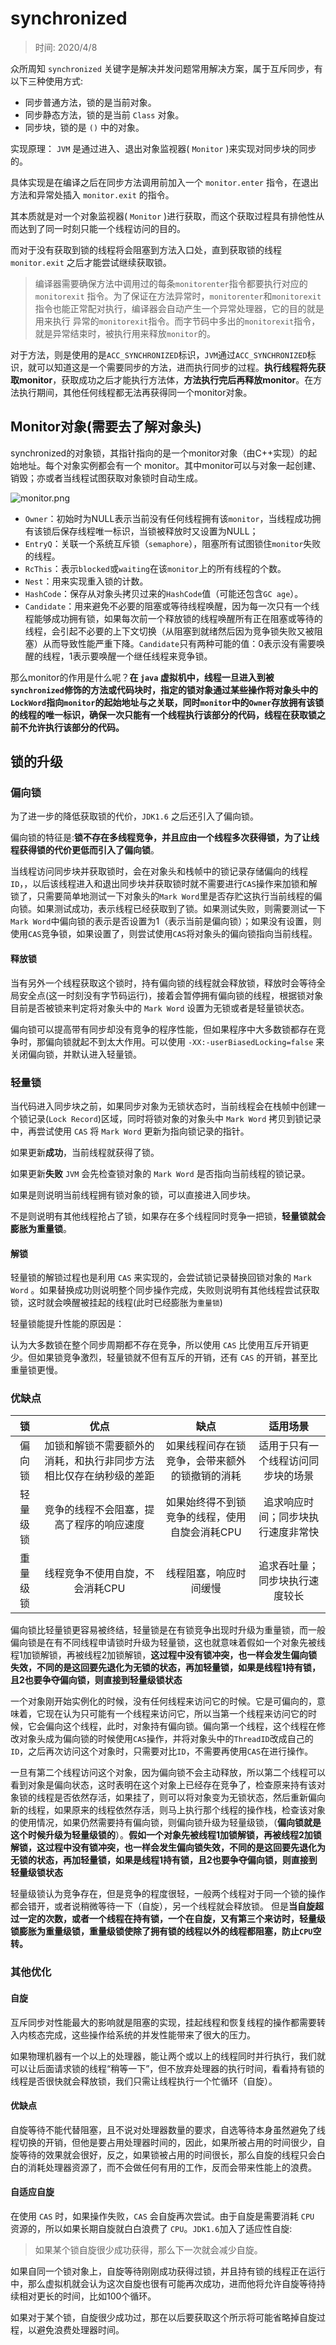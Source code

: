 # synchronized

> 时间: 2020/4/8

众所周知 `synchronized` 关键字是解决并发问题常用解决方案，属于互斥同步，有以下三种使用方式:

- 同步普通方法，锁的是当前对象。
- 同步静态方法，锁的是当前 `Class` 对象。
- 同步块，锁的是 `()` 中的对象。

实现原理：
`JVM` 是通过进入、退出对象监视器( `Monitor` )来实现对同步块的同步的。

具体实现是在编译之后在同步方法调用前加入一个 `monitor.enter` 指令，在退出方法和异常处插入 `monitor.exit` 的指令。

其本质就是对一个对象监视器( `Monitor` )进行获取，而这个获取过程具有排他性从而达到了同一时刻只能一个线程访问的目的。

而对于没有获取到锁的线程将会阻塞到方法入口处，直到获取锁的线程 `monitor.exit` 之后才能尝试继续获取锁。

> 编译器需要确保方法中调用过的每条`monitorenter`指令都要执行对应的`monitorexit` 指令。为了保证在方法异常时，`monitorenter`和`monitorexit`指令也能正常配对执行，编译器会自动产生一个异常处理器，它的目的就是用来执行 异常的`monitorexit`指令。而字节码中多出的`monitorexit`指令，就是异常结束时，被执行用来释放`monitor`的。

对于方法，则是使用的是`ACC_SYNCHRONIZED`标识，`JVM`通过`ACC_SYNCHRONIZED`标识，就可以知道这是一个需要同步的方法，进而执行同步的过程。**执行线程将先获取monitor**，获取成功之后才能执行方法体，**方法执行完后再释放monitor**。在方法执行期间，其他任何线程都无法再获得同一个monitor对象。

## Monitor对象(需要去了解对象头)

synchronized的对象锁，其指针指向的是一个monitor对象（由C++实现）的起始地址。每个对象实例都会有一个 monitor。其中monitor可以与对象一起创建、销毁；亦或者当线程试图获取对象锁时自动生成。

![monitor.png](http://www.qxnekoo.cn:8888/images/2020/03/20/monitor.png)

- `Owner`：初始时为NULL表示当前没有任何线程拥有该`monitor`，当线程成功拥有该锁后保存线程唯一标识，当锁被释放时又设置为NULL；
- `EntryQ`：关联一个系统互斥锁（`semaphore`），阻塞所有试图锁住`monitor`失败的线程。
- `RcThis`：表示`blocked`或`waiting`在该`monitor`上的所有线程的个数。
- `Nest`：用来实现重入锁的计数。
- `HashCode`：保存从对象头拷贝过来的`HashCode`值（可能还包含`GC age`）。
- `Candidate`：用来避免不必要的阻塞或等待线程唤醒，因为每一次只有一个线程能够成功拥有锁，如果每次前一个释放锁的线程唤醒所有正在阻塞或等待的线程，会引起不必要的上下文切换（从阻塞到就绪然后因为竞争锁失败又被阻塞）从而导致性能严重下降。`Candidate`只有两种可能的值：0表示没有需要唤醒的线程，1表示要唤醒一个继任线程来竞争锁。

那么monitor的作用是什么呢？**在 `java` 虚拟机中，线程一旦进入到被`synchronized`修饰的方法或代码块时，指定的锁对象通过某些操作将对象头中的`LockWord`指向`monitor`的起始地址与之关联，同时`monitor`中的`Owner`存放拥有该锁的线程的唯一标识，确保一次只能有一个线程执行该部分的代码，线程在获取锁之前不允许执行该部分的代码。**

## 锁的升级

### 偏向锁

为了进一步的降低获取锁的代价，`JDK1.6` 之后还引入了偏向锁。

偏向锁的特征是:**锁不存在多线程竞争，并且应由一个线程多次获得锁，为了让线程获得锁的代价更低而引入了偏向锁**。

当线程访问同步块并获取锁时，会在对象头和栈帧中的锁记录存储偏向的线程`ID`，，以后该线程进入和退出同步块并获取锁时就不需要进行`CAS`操作来加锁和解锁了，只需要简单地测试一下对象头的`Mark Word`里是否存贮这执行当前线程的偏向锁。如果测试成功，表示线程已经获取到了锁。如果测试失败，则需要测试一下`Mark Word`中偏向锁的表示是否设置为1（表示当前是偏向锁）；如果没有设置，则使用`CAS`竞争锁，如果设置了，则尝试使用`CAS`将对象头的偏向锁指向当前线程。

#### 释放锁

当有另外一个线程获取这个锁时，持有偏向锁的线程就会释放锁，释放时会等待全局安全点(这一时刻没有字节码运行)，接着会暂停拥有偏向锁的线程，根据锁对象目前是否被锁来判定将对象头中的 `Mark Word` 设置为无锁或者是轻量锁状态。

偏向锁可以提高带有同步却没有竞争的程序性能，但如果程序中大多数锁都存在竞争时，那偏向锁就起不到太大作用。可以使用 `-XX:-userBiasedLocking=false` 来关闭偏向锁，并默认进入轻量锁。

### 轻量锁

当代码进入同步块之前，如果同步对象为无锁状态时，当前线程会在栈帧中创建一个锁记录(`Lock Record`)区域，同时将锁对象的对象头中 `Mark Word` 拷贝到锁记录中，再尝试使用 `CAS` 将 `Mark Word` 更新为指向锁记录的指针。

如果更新**成功**，当前线程就获得了锁。

如果更新**失败** `JVM` 会先检查锁对象的 `Mark Word` 是否指向当前线程的锁记录。

如果是则说明当前线程拥有锁对象的锁，可以直接进入同步块。

不是则说明有其他线程抢占了锁，如果存在多个线程同时竞争一把锁，**轻量锁就会膨胀为重量锁**。

#### 解锁

轻量锁的解锁过程也是利用 `CAS` 来实现的，会尝试锁记录替换回锁对象的 `Mark Word` 。如果替换成功则说明整个同步操作完成，失败则说明有其他线程尝试获取锁，这时就会唤醒被挂起的线程(此时已经膨胀为`重量锁`)

轻量锁能提升性能的原因是：

认为大多数锁在整个同步周期都不存在竞争，所以使用 `CAS` 比使用互斥开销更少。但如果锁竞争激烈，轻量锁就不但有互斥的开销，还有 `CAS` 的开销，甚至比重量锁更慢。

### 优缺点

|    锁    |                             优点                             |                      缺点                      |              适用场景              |
| :------: | :----------------------------------------------------------: | :--------------------------------------------: | :--------------------------------: |
|  偏向锁  | 加锁和解锁不需要额外的消耗，和执行非同步方法相比仅存在纳秒级的差距 | 如果线程间存在锁竞争，会带来额外的锁撤销的消耗 | 适用于只有一个线程访问同步块的场景 |
| 轻量级锁 |           竞争的线程不会阻塞，提高了程序的响应速度           | 如果始终得不到锁竞争的线程，使用自旋会消耗CPU  | 追求响应时间；同步块执行速度非常快 |
| 重量级锁 |               线程竞争不使用自旋，不会消耗CPU                |             线程阻塞，响应时间缓慢             |   追求吞吐量；同步块执行速度较长   |

偏向锁比轻量锁更容易被终结，轻量锁是在有锁竞争出现时升级为重量锁，而一般偏向锁是在有不同线程申请锁时升级为轻量锁，这也就意味着假如一个对象先被线程1加锁解锁，再被线程2加锁解锁，**这过程中没有锁冲突，也一样会发生偏向锁失效，不同的是这回要先退化为无锁的状态，再加轻量锁，如果是线程1持有锁，且2也要争夺偏向锁，则直接到轻量级锁状态**



一个对象刚开始实例化的时候，没有任何线程来访问它的时候。它是可偏向的，意味着，它现在认为只可能有一个线程来访问它，所以当第一个线程来访问它的时候，它会偏向这个线程，此时，对象持有偏向锁。偏向第一个线程，这个线程在修改对象头成为偏向锁的时候使用`CAS`操作，并将对象头中的`ThreadID`改成自己的`ID`，之后再次访问这个对象时，只需要对比`ID`，不需要再使用`CAS`在进行操作。

一旦有第二个线程访问这个对象，因为偏向锁不会主动释放，所以第二个线程可以看到对象是偏向状态，这时表明在这个对象上已经存在竞争了，检查原来持有该对象锁的线程是否依然存活，如果挂了，则可以将对象变为无锁状态，然后重新偏向新的线程，如果原来的线程依然存活，则马上执行那个线程的操作栈，检查该对象的使用情况，如果仍然需要持有偏向锁，则偏向锁升级为轻量级锁，（**偏向锁就是这个时候升级为轻量级锁的**）。**假如一个对象先被线程1加锁解锁，再被线程2加锁解锁，这过程中没有锁冲突，也一样会发生偏向锁失效，不同的是这回要先退化为无锁的状态，再加轻量锁，如果是线程1持有锁，且2也要争夺偏向锁，则直接到轻量级锁状态**

轻量级锁认为竞争存在，但是竞争的程度很轻，一般两个线程对于同一个锁的操作都会错开，或者说稍微等待一下（自旋），另一个线程就会释放锁。 但是**当自旋超过一定的次数，或者一个线程在持有锁，一个在自旋，又有第三个来访时，轻量级锁膨胀为重量级锁，重量级锁使除了拥有锁的线程以外的线程都阻塞，防止`CPU`空转。**

### 其他优化

#### 自旋

互斥同步对性能最大的影响就是阻塞的实现，挂起线程和恢复线程的操作都需要转入内核态完成，这些操作给系统的并发性能带来了很大的压力。

如果物理机器有一个以上的处理器，能让两个或以上的线程同时并行执行，我们就可以让后面请求锁的线程“稍等一下”，但不放弃处理器的执行时间，看看持有锁的线程是否很快就会释放锁，我们只需让线程执行一个忙循环（自旋）。

#### 优缺点

自旋等待不能代替阻塞，且不说对处理器数量的要求，自选等待本身虽然避免了线程切换的开销，但他是要占用处理器时间的，因此，如果所被占用的时间很少，自旋等待的效果就会很好，反之，如果锁被占用的时间很长，那么自旋的线程只会白白的消耗处理器资源了，而不会做任何有用的工作，反而会带来性能上的浪费。

#### 自适应自旋

在使用 `CAS` 时，如果操作失败，`CAS` 会自旋再次尝试。由于自旋是需要消耗 `CPU` 资源的，所以如果长期自旋就白白浪费了 `CPU`。`JDK1.6`加入了适应性自旋:

> 如果某个锁自旋很少成功获得，那么下一次就会减少自旋。

如果自同一个锁对象上，自旋等待刚刚成功获得过锁，并且持有锁的线程正在运行中，那么虚拟机就会认为这次自旋也很有可能再次成功，进而他将允许自旋等待持续相对更长的时间，比如100个循环。

如果对于某个锁，自旋很少成功过，那在以后要获取这个所示将可能省略掉自旋过程，以避免浪费处理器时间。

